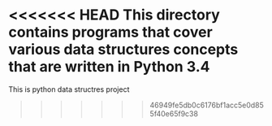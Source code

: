 <<<<<<< HEAD
This directory contains programs that cover various data structures concepts that are written in Python 3.4
=======
This is python data structres project
>>>>>>> 46949fe5db0c6176bf1acc5e0d855f40e65f9c38
